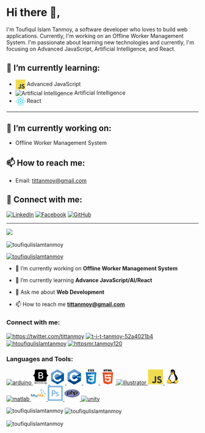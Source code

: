 # Hi there 👋,

I'm Toufiqul Islam Tanmoy, a software developer who loves to build web applications. Currently, I'm working on an Offline Worker Management System. I'm passionate about learning new technologies and currently, I'm focusing on Advanced JavaScript, Artificial Intelligence, and React.

## 🌱 I’m currently learning:

- <img align="center" alt="JavaScript" width="26px" src="https://raw.githubusercontent.com/devicons/devicon/master/icons/javascript/javascript-original.svg" /> Advanced JavaScript
- <img align="center" alt="Artificial Intelligence" width="26px" src="https://raw.githubusercontent.com/devicons/devicon/master/icons/artificialintelligence/artificialintelligence-original.svg" /> Artificial Intelligence
- <img align="center" alt="React" width="26px" src="https://raw.githubusercontent.com/devicons/devicon/master/icons/react/react-original.svg" /> React

--------------------------

## 🔭 I’m currently working on:

- Offline Worker Management System

## 📫 How to reach me:

- Email: tittanmoy@gmail.com

## 🤝 Connect with me:

[![LinkedIn](https://img.shields.io/badge/-LinkedIn-blue?style=flat-square&logo=linkedin&logoColor=white&link=https://www.linkedin.com/in/md-toufiqul-islam-52a4021b4/)](https://www.linkedin.com/in/md-toufiqul-islam-52a4021b4/)
[![Facebook](https://img.shields.io/badge/-Facebook-blue?style=flat-square&logo=facebook&logoColor=white&link=https://www.facebook.com/toufiqulislamtanmoy)](https://www.facebook.com/toufiqulislamtanmoy)
[![GitHub](https://img.shields.io/badge/-GitHub-black?style=flat-square&logo=github&logoColor=white&link=https://github.com/toufiqulislamtanmoy)](https://github.com/toufiqulislamtanmoy)


---------------------------------

![](https://scontent.fdac5-2.fna.fbcdn.net/v/t39.30808-6/309207712_1184011572491015_8610831197684875285_n.jpg?stp=dst-jpg_p960x960&_nc_cat=102&ccb=1-7&_nc_sid=e3f864&_nc_eui2=AeGC2F5X_sOcRmthCBFvwdgKdqKyOPKgH0V2orI48qAfRW5vPJ-26qz-GlxqCQOsYpUTyNDHN-R8Cf3Ve131t9ah&_nc_ohc=56swdcntOTwAX-7rslI&_nc_ht=scontent.fdac5-2.fna&oh=00_AfCsDI2a1PIem2LoXPP2C9fe_vxgFJI8oXhOnnyr8b9uOw&oe=637703B6)

<p align="left"> <img src="https://komarev.com/ghpvc/?username=toufiqulislamtanmoy&label=Profile%20views&color=0e75b6&style=flat" alt="toufiqulislamtanmoy" /> </p>

<p align="left"> <a href="https://github.com/ryo-ma/github-profile-trophy"><img src="https://github-profile-trophy.vercel.app/?username=toufiqulislamtanmoy" alt="toufiqulislamtanmoy" /></a> </p>



- 🔭 I’m currently working on **Offline Worker Management System**

- 🌱 I’m currently learning **Advance JavaScript/AI/React**

- 💬 Ask me about **Web Development**

- 📫 How to reach me **tittanmoy@gmail.com**

<h3 align="left">Connect with me:</h3>
<p align="left">
<a href="https://twitter.com/tittanmoy" target="blank"><img align="center" src="https://raw.githubusercontent.com/rahuldkjain/github-profile-readme-generator/master/src/images/icons/Social/twitter.svg" alt="https://twitter.com/tittanmoy" height="30" width="40" /></a>
<a href="https://linkedin.com/in/t-i-t-tanmoy-52a4021b4" target="blank"><img align="center" src="https://raw.githubusercontent.com/rahuldkjain/github-profile-readme-generator/master/src/images/icons/Social/linked-in-alt.svg" alt="t-i-t-tanmoy-52a4021b4" height="30" width="40" /></a>
<a href="https://fb.com/toufiqulislamtanmoy" target="blank"><img align="center" src="https://raw.githubusercontent.com/rahuldkjain/github-profile-readme-generator/master/src/images/icons/Social/facebook.svg" alt="htoufiqulislamtanmoy" height="30" width="40" /></a>
<a href="https://instagram.com/mr.tanmoy120" target="blank"><img align="center" src="https://raw.githubusercontent.com/rahuldkjain/github-profile-readme-generator/master/src/images/icons/Social/instagram.svg" alt="httpsmr.tanmoy120" height="30" width="40" /></a>
</p>

<h3 align="left">Languages and Tools:</h3>
<p align="left"> <a href="https://www.arduino.cc/" target="_blank" rel="noreferrer"> <img src="https://cdn.worldvectorlogo.com/logos/arduino-1.svg" alt="arduino" width="40" height="40"/> </a> <a href="https://getbootstrap.com" target="_blank" rel="noreferrer"> <img src="https://raw.githubusercontent.com/devicons/devicon/master/icons/bootstrap/bootstrap-plain-wordmark.svg" alt="bootstrap" width="40" height="40"/> </a> <a href="https://www.cprogramming.com/" target="_blank" rel="noreferrer"> <img src="https://raw.githubusercontent.com/devicons/devicon/master/icons/c/c-original.svg" alt="c" width="40" height="40"/> </a> <a href="https://www.w3schools.com/cpp/" target="_blank" rel="noreferrer"> <img src="https://raw.githubusercontent.com/devicons/devicon/master/icons/cplusplus/cplusplus-original.svg" alt="cplusplus" width="40" height="40"/> </a> <a href="https://www.w3schools.com/css/" target="_blank" rel="noreferrer"> <img src="https://raw.githubusercontent.com/devicons/devicon/master/icons/css3/css3-original-wordmark.svg" alt="css3" width="40" height="40"/> </a> <a href="https://www.w3.org/html/" target="_blank" rel="noreferrer"> <img src="https://raw.githubusercontent.com/devicons/devicon/master/icons/html5/html5-original-wordmark.svg" alt="html5" width="40" height="40"/> </a> <a href="https://www.adobe.com/in/products/illustrator.html" target="_blank" rel="noreferrer"> <img src="https://www.vectorlogo.zone/logos/adobe_illustrator/adobe_illustrator-icon.svg" alt="illustrator" width="40" height="40"/> </a> <a href="https://developer.mozilla.org/en-US/docs/Web/JavaScript" target="_blank" rel="noreferrer"> <img src="https://raw.githubusercontent.com/devicons/devicon/master/icons/javascript/javascript-original.svg" alt="javascript" width="40" height="40"/> </a> <a href="https://www.linux.org/" target="_blank" rel="noreferrer"> <img src="https://raw.githubusercontent.com/devicons/devicon/master/icons/linux/linux-original.svg" alt="linux" width="40" height="40"/> </a> <a href="https://www.mathworks.com/" target="_blank" rel="noreferrer"> <img src="https://upload.wikimedia.org/wikipedia/commons/2/21/Matlab_Logo.png" alt="matlab" width="40" height="40"/> </a> <a href="https://www.mysql.com/" target="_blank" rel="noreferrer"> <img src="https://raw.githubusercontent.com/devicons/devicon/master/icons/mysql/mysql-original-wordmark.svg" alt="mysql" width="40" height="40"/> </a> <a href="https://www.photoshop.com/en" target="_blank" rel="noreferrer"> <img src="https://raw.githubusercontent.com/devicons/devicon/master/icons/photoshop/photoshop-line.svg" alt="photoshop" width="40" height="40"/> </a> <a href="https://www.php.net" target="_blank" rel="noreferrer"> <img src="https://raw.githubusercontent.com/devicons/devicon/master/icons/php/php-original.svg" alt="php" width="40" height="40"/> </a> <a href="https://unity.com/" target="_blank" rel="noreferrer"> <img src="https://www.vectorlogo.zone/logos/unity3d/unity3d-icon.svg" alt="unity" width="40" height="40"/> </a> </p>

<p><img align="left" src="https://github-readme-stats.vercel.app/api/top-langs?username=toufiqulislamtanmoy&show_icons=true&locale=en&layout=compact" alt="toufiqulislamtanmoy" /></p>

<p>&nbsp;<img align="center" src="https://github-readme-stats.vercel.app/api?username=toufiqulislamtanmoy&show_icons=true&locale=en" alt="toufiqulislamtanmoy" /></p>

<p><img align="center" src="https://github-readme-streak-stats.herokuapp.com/?user=toufiqulislamtanmoy&" alt="toufiqulislamtanmoy" /></p>

